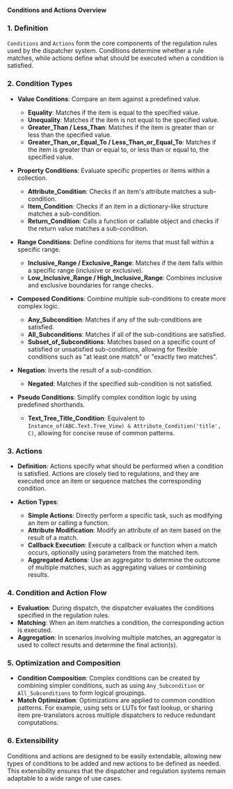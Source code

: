 **Conditions and Actions Overview**

### 1. **Definition**
`Conditions` and `Actions` form the core components of the regulation rules used by the dispatcher system. Conditions determine whether a rule matches, while actions define what should be executed when a condition is satisfied.

### 2. **Condition Types**
   - **Value Conditions**: Compare an item against a predefined value.
     - **Equality**: Matches if the item is equal to the specified value.
     - **Unequality**: Matches if the item is not equal to the specified value.
     - **Greater_Than / Less_Than**: Matches if the item is greater than or less than the specified value.
     - **Greater_Than_or_Equal_To / Less_Than_or_Equal_To**: Matches if the item is greater than or equal to, or less than or equal to, the specified value.
   
   - **Property Conditions**: Evaluate specific properties or items within a collection.
     - **Attribute_Condition**: Checks if an item's attribute matches a sub-condition.
     - **Item_Condition**: Checks if an item in a dictionary-like structure matches a sub-condition.
     - **Return_Condition**: Calls a function or callable object and checks if the return value matches a sub-condition.

   - **Range Conditions**: Define conditions for items that must fall within a specific range.
     - **Inclusive_Range / Exclusive_Range**: Matches if the item falls within a specific range (inclusive or exclusive).
     - **Low_Inclusive_Range / High_Inclusive_Range**: Combines inclusive and exclusive boundaries for range checks.

   - **Composed Conditions**: Combine multiple sub-conditions to create more complex logic.
     - **Any_Subcondition**: Matches if any of the sub-conditions are satisfied.
     - **All_Subconditions**: Matches if all of the sub-conditions are satisfied.
     - **Subset_of_Subconditions**: Matches based on a specific count of satisfied or unsatisfied sub-conditions, allowing for flexible conditions such as "at least one match" or "exactly two matches".

   - **Negation**: Inverts the result of a sub-condition.
     - **Negated**: Matches if the specified sub-condition is not satisfied.

   - **Pseudo Conditions**: Simplify complex condition logic by using predefined shorthands.
     - **Text_Tree_Title_Condition**: Equivalent to `Instance_of(ABC.Text.Tree_View) & Attribute_Condition('title', C)`, allowing for concise reuse of common patterns.

### 3. **Actions**
   - **Definition**: Actions specify what should be performed when a condition is satisfied. Actions are closely tied to regulations, and they are executed once an item or sequence matches the corresponding condition.

   - **Action Types**:
     - **Simple Actions**: Directly perform a specific task, such as modifying an item or calling a function.
     - **Attribute Modification**: Modify an attribute of an item based on the result of a match.
     - **Callback Execution**: Execute a callback or function when a match occurs, optionally using parameters from the matched item.
     - **Aggregated Actions**: Use an aggregator to determine the outcome of multiple matches, such as aggregating values or combining results.

### 4. **Condition and Action Flow**
   - **Evaluation**: During dispatch, the dispatcher evaluates the conditions specified in the regulation rules.
   - **Matching**: When an item matches a condition, the corresponding action is executed.
   - **Aggregation**: In scenarios involving multiple matches, an aggregator is used to collect results and determine the final action(s).

### 5. **Optimization and Composition**
   - **Condition Composition**: Complex conditions can be created by combining simpler conditions, such as using `Any_Subcondition` or `All_Subconditions` to form logical groupings.
   - **Match Optimization**: Optimizations are applied to common condition patterns. For example, using sets or LUTs for fast lookup, or sharing item pre-translators across multiple dispatchers to reduce redundant computations.

### 6. **Extensibility**
Conditions and actions are designed to be easily extendable, allowing new types of conditions to be added and new actions to be defined as needed. This extensibility ensures that the dispatcher and regulation systems remain adaptable to a wide range of use cases.

